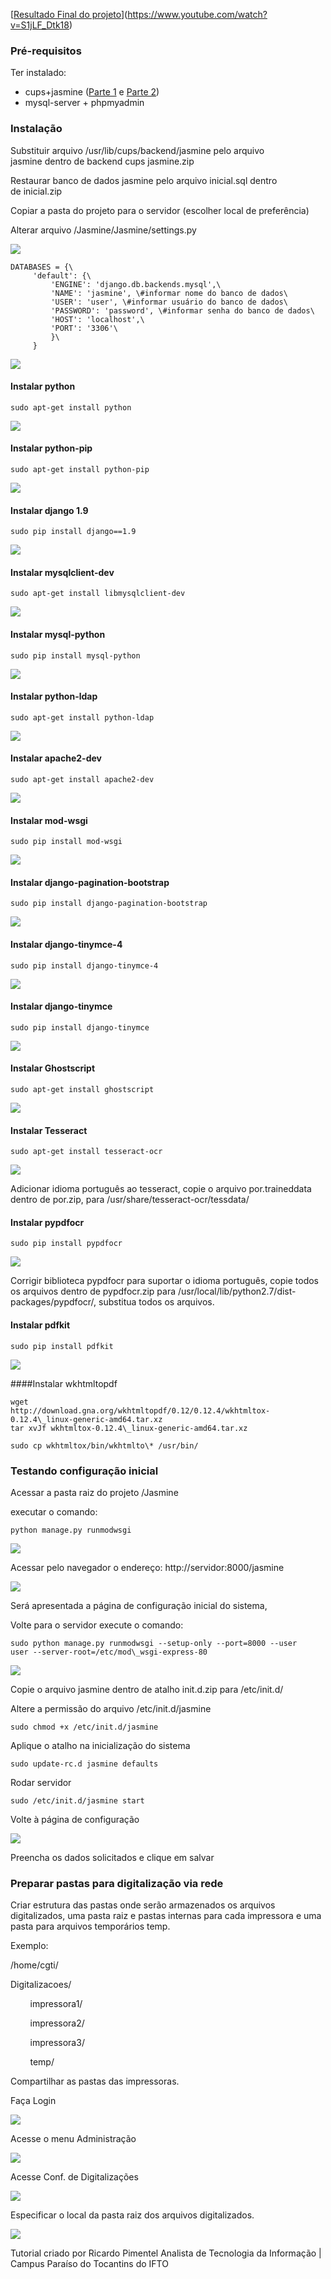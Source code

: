 [[Resultado Final do projeto]()](https://www.youtube.com/watch?v=S1jLF_Dtk18)



### Pré-requisitos

Ter instalado:

-   cups+jasmine ([Parte
    1](https://www.google.com/url?q=http://www.sempreupdate.com.br/2016/10/como-instalar-uma-impressora-em-distribuicoes-baseadas-no-ubuntu-ou-fedora-parte-1.html&sa=D&ust=1486399423267000&usg=AFQjCNHf-brtl0lOLW9o8nLGVicCRdMfMg) e
    [Parte
    2](https://www.google.com/url?q=http://www.sempreupdate.com.br/2016/11/gerando-relatorios-de-impressao-parte-2.html&sa=D&ust=1486399423268000&usg=AFQjCNFD3ISJP-B9D8aV_rYo-XOkGLPCig))
-   mysql-server + phpmyadmin


### Instalação

Substituir arquivo /usr/lib/cups/backend/jasmine pelo arquivo
jasmine dentro de backend cups jasmine.zip

Restaurar banco de dados jasmine pelo arquivo inicial.sql dentro
de inicial.zip

Copiar a pasta do projeto para o servidor (escolher local de
preferência)

Alterar arquivo /Jasmine/Jasmine/settings.py

![](images/image11.png)


```
DATABASES = {\
     'default': {\
         'ENGINE': 'django.db.backends.mysql',\
         'NAME': 'jasmine', \#informar nome do banco de dados\
         'USER': 'user', \#informar usuário do banco de dados\
         'PASSWORD': 'password', \#informar senha do banco de dados\
         'HOST': 'localhost',\
         'PORT': '3306'\
         }\
     }
```

![](images/image07.png)

#### Instalar python


```
sudo apt-get install python
```

![](images/image18.png)

#### Instalar python-pip


```
sudo apt-get install python-pip

```

![](images/image19.png)

#### Instalar django 1.9

```
sudo pip install django==1.9
```

![](images/image04.png)

#### Instalar mysqlclient-dev


```
sudo apt-get install libmysqlclient-dev

```

![](images/image09.png)

#### Instalar mysql-python

```
sudo pip install mysql-python
```

![](images/image14.png)

#### Instalar python-ldap


```
sudo apt-get install python-ldap
```

![](images/image17.png)

#### Instalar apache2-dev

```
sudo apt-get install apache2-dev
```

![](images/image13.png)

#### Instalar mod-wsgi

```
sudo pip install mod-wsgi
```

![](images/image16.png)

#### Instalar django-pagination-bootstrap

```
sudo pip install django-pagination-bootstrap
```
![](images/image02.png)

#### Instalar django-tinymce-4

```
sudo pip install django-tinymce-4
```

![](images/image22.png)

#### Instalar django-tinymce

```
sudo pip install django-tinymce
```
![](images/image08.png)


#### Instalar Ghostscript

```
sudo apt-get install ghostscript
```
![](images/image21.png)

#### Instalar Tesseract

```
sudo apt-get install tesseract-ocr
```
![](images/image03.png)

Adicionar idioma português ao tesseract, copie o arquivo por.traineddata
dentro de por.zip, para /usr/share/tesseract-ocr/tessdata/

#### Instalar pypdfocr

```
sudo pip install pypdfocr
```

![](images/image00.png)

Corrigir biblioteca pypdfocr para suportar o idioma português, copie
todos os arquivos dentro de pypdfocr.zip para
/usr/local/lib/python2.7/dist-packages/pypdfocr/, substitua todos os
arquivos.

#### Instalar pdfkit

```
sudo pip install pdfkit
```

![](images/image23.png)


####Instalar wkhtmltopdf

```
wget
http://download.gna.org/wkhtmltopdf/0.12/0.12.4/wkhtmltox-0.12.4\_linux-generic-amd64.tar.xz
tar xvJf wkhtmltox-0.12.4\_linux-generic-amd64.tar.xz

sudo cp wkhtmltox/bin/wkhtmlto\* /usr/bin/
```

### Testando configuração inicial

Acessar a pasta raiz do projeto /Jasmine

executar o comando:

```
python manage.py runmodwsgi
```

![](images/image15.png)

Acessar pelo navegador o endereço: http://servidor:8000/jasmine


![](images/image01.png)

Será apresentada a página de configuração inicial do sistema,

Volte para o servidor execute o comando:

```
sudo python manage.py runmodwsgi --setup-only --port=8000 --user
user --server-root=/etc/mod\_wsgi-express-80
```

![](images/image20.png)

Copie o arquivo jasmine dentro de atalho init.d.zip para /etc/init.d/

Altere a permissão do arquivo /etc/init.d/jasmine

```
sudo chmod +x /etc/init.d/jasmine
```

Aplique o atalho na inicialização do sistema

```
sudo update-rc.d jasmine defaults
```

Rodar servidor

```
sudo /etc/init.d/jasmine start
```

Volte à página de configuração

![](images/image01.png)

Preencha os dados solicitados e clique em salvar


### Preparar pastas para digitalização via rede

Criar estrutura das pastas onde serão armazenados os arquivos
digitalizados, uma pasta raiz e pastas internas para cada impressora e
uma pasta para arquivos temporários temp.

Exemplo:

/home/cgti/

Digitalizacoes/

        impressora1/

        impressora2/

        impressora3/

        temp/

Compartilhar as pastas das impressoras.

Faça Login

![](images/image10.png)

Acesse o menu Administração

![](images/image05.png)

Acesse Conf. de Digitalizações

![](images/image12.png)

Especificar o local da pasta raiz dos arquivos digitalizados.

![](images/image06.png)

Tutorial criado por Ricardo Pimentel
Analista de Tecnologia da Informação | Campus Paraíso do Tocantins do IFTO
